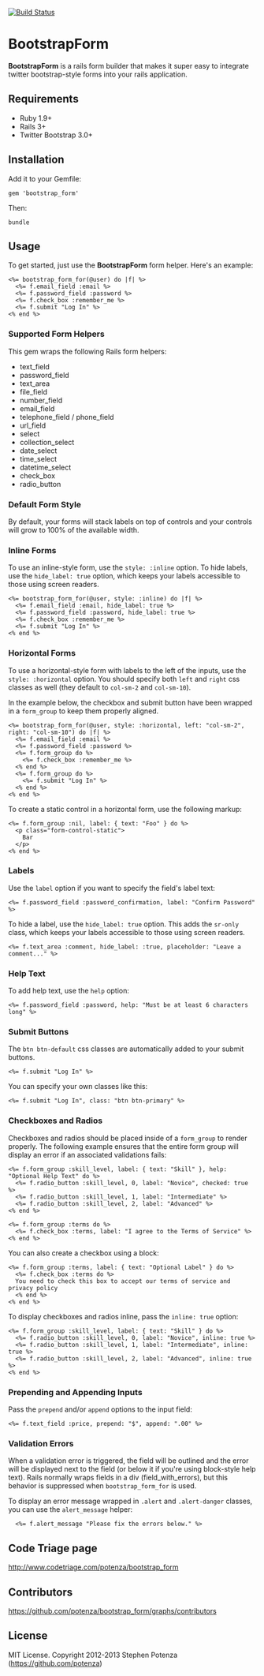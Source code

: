 [![Build Status](https://travis-ci.org/potenza/bootstrap_form.png)](https://travis-ci.org/potenza/bootstrap_form)

# BootstrapForm

**BootstrapForm** is a rails form builder that makes it super easy to integrate
twitter bootstrap-style forms into your rails application.

## Requirements

* Ruby 1.9+
* Rails 3+
* Twitter Bootstrap 3.0+

## Installation

Add it to your Gemfile:

`gem 'bootstrap_form'`

Then:

`bundle`

## Usage

To get started, just use the **BootstrapForm** form helper. Here's an example:

```erb
<%= bootstrap_form_for(@user) do |f| %>
  <%= f.email_field :email %>
  <%= f.password_field :password %>
  <%= f.check_box :remember_me %>
  <%= f.submit "Log In" %>
<% end %>
```

### Supported Form Helpers

This gem wraps the following Rails form helpers:

* text_field
* password_field
* text_area
* file_field
* number_field
* email_field
* telephone_field / phone_field
* url_field
* select
* collection_select
* date_select
* time_select
* datetime_select
* check_box
* radio_button

### Default Form Style

By default, your forms will stack labels on top of controls and your controls
will grow to 100% of the available width.

### Inline Forms

To use an inline-style form, use the `style: :inline` option. To hide labels,
use the `hide_label: true` option, which keeps your labels accessible to those
using screen readers.

```erb
<%= bootstrap_form_for(@user, style: :inline) do |f| %>
  <%= f.email_field :email, hide_label: true %>
  <%= f.password_field :password, hide_label: true %>
  <%= f.check_box :remember_me %>
  <%= f.submit "Log In" %>
<% end %>
```

### Horizontal Forms

To use a horizontal-style form with labels to the left of the inputs, use the
`style: :horizontal` option. You should specify both `left` and `right` css
classes as well (they default to `col-sm-2` and `col-sm-10`).

In the example below, the checkbox and submit button have been wrapped in a
`form_group` to keep them properly aligned.

```erb
<%= bootstrap_form_for(@user, style: :horizontal, left: "col-sm-2", right: "col-sm-10") do |f| %>
  <%= f.email_field :email %>
  <%= f.password_field :password %>
  <%= f.form_group do %>
    <%= f.check_box :remember_me %>
  <% end %>
  <%= f.form_group do %>
    <%= f.submit "Log In" %>
  <% end %>
<% end %>
```

To create a static control in a horizontal form, use the following markup:

```erb
<%= f.form_group :nil, label: { text: "Foo" } do %>
  <p class="form-control-static">
    Bar
  </p>
<% end %>
```

### Labels

Use the `label` option if you want to specify the field's label text:

```erb
<%= f.password_field :password_confirmation, label: "Confirm Password" %>
```

To hide a label, use the `hide_label: true` option. This adds the `sr-only`
class, which keeps your labels accessible to those using screen readers.

```erb
<%= f.text_area :comment, hide_label: :true, placeholder: "Leave a comment..." %>
```

### Help Text

To add help text, use the `help` option:

```erb
<%= f.password_field :password, help: "Must be at least 6 characters long" %>
```

### Submit Buttons

The `btn btn-default` css classes are automatically added to your submit
buttons.

```erb
<%= f.submit "Log In" %>
```

You can specify your own classes like this:

```erb
<%= f.submit "Log In", class: "btn btn-primary" %>
```

### Checkboxes and Radios

Checkboxes and radios should be placed inside of a `form_group` to render
properly. The following example ensures that the entire form group will display
an error if an associated validations fails:

```erb
<%= f.form_group :skill_level, label: { text: "Skill" }, help: "Optional Help Text" do %>
  <%= f.radio_button :skill_level, 0, label: "Novice", checked: true %>
  <%= f.radio_button :skill_level, 1, label: "Intermediate" %>
  <%= f.radio_button :skill_level, 2, label: "Advanced" %>
<% end %>

<%= f.form_group :terms do %>
  <%= f.check_box :terms, label: "I agree to the Terms of Service" %>
<% end %>
```

You can also create a checkbox using a block:

```erb
<%= f.form_group :terms, label: { text: "Optional Label" } do %>
  <%= f.check_box :terms do %>
  You need to check this box to accept our terms of service and privacy policy
  <% end %>
<% end %>
```

To display checkboxes and radios inline, pass the `inline: true` option:

```erb
<%= f.form_group :skill_level, label: { text: "Skill" } do %>
  <%= f.radio_button :skill_level, 0, label: "Novice", inline: true %>
  <%= f.radio_button :skill_level, 1, label: "Intermediate", inline: true %>
  <%= f.radio_button :skill_level, 2, label: "Advanced", inline: true %>
<% end %>
```

### Prepending and Appending Inputs

Pass the `prepend` and/or `append` options to the input field:

```erb
<%= f.text_field :price, prepend: "$", append: ".00" %>
```

### Validation Errors

When a validation error is triggered, the field will be outlined and the
error will be displayed next to the field (or below it if you're using
block-style help text). Rails normally wraps fields in a div
(field_with_errors), but this behavior is suppressed when
`bootstrap_form_for` is used.

To display an error message wrapped in `.alert` and `.alert-danger`
classes, you can use the `alert_message` helper:

```erb
  <%= f.alert_message "Please fix the errors below." %>
```

## Code Triage page

http://www.codetriage.com/potenza/bootstrap_form

## Contributors

https://github.com/potenza/bootstrap_form/graphs/contributors

## License

MIT License. Copyright 2012-2013 Stephen Potenza (https://github.com/potenza)
